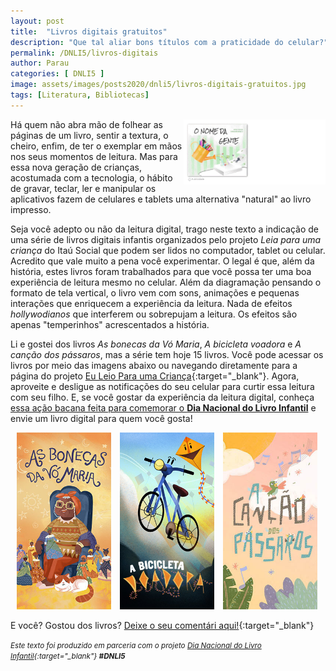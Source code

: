 ```yaml
---
layout: post
title:  "Livros digitais gratuitos"
description: "Que tal aliar bons títulos com a praticidade do celular?"
permalink: /DNLI5/livros-digitais
author: Parau
categories: [ DNLI5 ]
image: assets/images/posts2020/dnli5/livros-digitais-gratuitos.jpg
tags: [Literatura, Bibliotecas]
---
```

<link rel="stylesheet" href="/assets/css/flickity.min.css" media="screen">
<style>
.onomegente {float: right; width: 45%;}
.kindle {float: right; width: 35%; padding:10px;}
.d5a10 {
  font-family: 'Crafty Girls', cursive;
  color:gray;
  font-weight: bold;
}
.thumb {width: 30%; margin-left: 10px;}
figure {
  margin: 0rem;
}
figcaption {
display: block;
position: relative;
top:-30px;
font-style: italic;
text-align: center;
}

</style>
<a href="https://aprender.digital/"><img class="onomegente" src="/assets/images/o-nome-da-gente.gif" align="rigth"></a>
Há quem não abra mão de folhear as páginas de um livro, sentir a textura, o cheiro, enfim, de ter o exemplar em mãos nos seus momentos de leitura. Mas para essa nova geração de crianças, acostumada com a tecnologia, o hábito de gravar, teclar, ler e manipular os aplicativos fazem de celulares e tablets uma alternativa "natural" ao livro impresso.

Seja você adepto ou não da leitura digital, trago neste texto a indicação de uma série de livros digitais infantis organizados pelo projeto *Leia para uma criança* do Itaú Social que podem ser lidos no computador, tablet ou celular. Acredito que vale muito a pena você experimentar. O legal é que, além da história, estes livros foram trabalhados para que você possa ter uma boa experiência de leitura mesmo no celular. Além da diagramação pensando o formato de tela vertical, o livro vem com sons, animações e pequenas interações que enriquecem a experiência da leitura. Nada de efeitos *hollywodianos* que interferem ou sobrepujam a leitura. Os efeitos são apenas "temperinhos" acrescentados a história.

Li e gostei dos livros *As bonecas da Vó Maria*, *A bicicleta voadora* e *A canção dos pássaros*, mas a série tem hoje 15 livros. Você pode acessar os livros por meio das imagens abaixo ou navegando diretamente para a página do projeto [Eu Leio Para uma Criança](https://www.euleioparaumacrianca.com.br/){:target="_blank"}. 
Agora, aproveite e desligue as notificações do seu celular para curtir essa leitura com seu filho. E, se você gostar da experiência da leitura digital, conheça [essa ação bacana feita para comemorar o **Dia Nacional do Livro Infantil**](/DNLI5/feliz-dia-nacional-livro-infantil) e envie um livro digital para quem você gosta!

<a href="https://www.euleioparaumacrianca.com.br/livros/as-bonecas-da-vo-maria" target="_blank"><img class="thumb" src="/assets/images/posts2020/dnli5/bonecas-vo-maria.jpg" align="rigth"></a>
<a href="https://www.euleioparaumacrianca.com.br/livros/a-bicicleta-voadora" target="_blank"><img class="thumb" src="/assets/images/posts2020/dnli5/bicicleta-voadora.jpg" align="rigth"></a>
<a href="https://www.euleioparaumacrianca.com.br/livros/a-cancao-dos-passaros" target="_blank"><img class="thumb" src="/assets/images/posts2020/dnli5/cancao-dos-passaros.jpg" align="rigth"></a>

E você? Gostou dos livros? [Deixe o seu comentári aqui!](https://www.facebook.com/d5a10){:target="_blank"}

<small><i>Este texto foi produzido em parceria com o projeto [Dia Nacional do Livro Infantil](https://dnli.aprender.digital){:target="_blank"} **#DNLI5**</i></small>